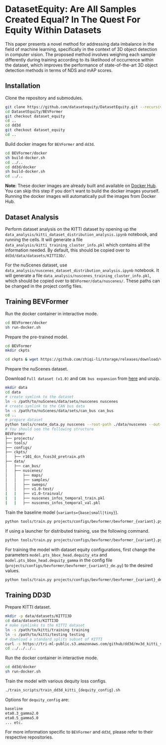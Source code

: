 # DatasetEquity: Are All Samples Created Equal? In The Quest For Equity Within Datasets

This paper presents a novel method for addressing data imbalance in the field of machine learning, specifically in the context of 3D object detection in computer vision. The proposed method involves weighing each sample differently during training according to its likelihood of occurrence within the dataset, which improves the performance of state-of-the-art 3D object detection methods in terms of NDS and mAP scores.

## Installation

Clone the repository and submodules.

```bash
git clone https://github.com/datasetequity/DatasetEquity.git --recursive
cd DatasetEquity/BEVFormer
git checkout dataset_equity
cd ..
cd dd3d
git checkout dataset_equity
cd ..
```

Build docker images for `BEVFormer` and `dd3d`.

```bash
cd BEVFormer/docker
sh build-docker.sh
cd ../..
cd dd3d/docker
sh build-docker.sh
cd ../..
```

**Note**: These docker images are already built and available on [Docker Hub](https://hub.docker.com/u/towardsautonomy). You can skip this step if you don't want to build the docker images yourself. Running the docker images will automatically pull the images from Docker Hub.

## Dataset Analysis

Perform dataset analysis on the KITTI dataset by opening up the `data_analysis/kitti_dataset_distribution_analysis.ipynb` notebook, and running the cells. It will generate a file `data_analysis/kitti_training_cluster_info.pkl` which contains all the information needed. By default, this should be copied over to `dd3d/data/datasets/KITTI3D/`.

For the nuScenes dataset, use `data_analysis/nuscenes_dataset_distribution_analysis.ipynb` notebook. It will generate a file `data_analysis/nuscenes_training_cluster_info.pkl`, which should be copied over to `BEVFormer/data/nuscenes/`. These paths can be changed in the project config files.

## Training BEVFormer

Run the docker container in interactive mode.

```bash
cd BEVFormer/docker
sh run-docker.sh
```

Prepare the pre-trained model.

```bash
cd BEVFormer
mkdir ckpts

cd ckpts & wget https://github.com/zhiqi-li/storage/releases/download/v1.0/r101_dcn_fcos3d_pretrain.pth
```

Prepare the nuScenes dataset.

Download `Full dataset (v1.0)` and `CAN bus expansion` from [here](https://www.nuscenes.org/download) and unzip.

```bash
mkdir data
cd data
# create symlink to the dataset
ln -s /path/to/nuScenes/data/sets/nuscenes nuscenes
# create symlink to the CAN bus data
ln -s /path/to/nuScenes/data/sets/can_bus can_bus
cd ..
# prepare dataset
python tools/create_data.py nuscenes --root-path ./data/nuscenes --out-dir ./data/nuscenes --extra-tag nuscenes --version v1.0 --canbus ./data
# You should see the following structure
BEVFormer
├── projects/
├── tools/
├── configs/
├── ckpts/
│   ├── r101_dcn_fcos3d_pretrain.pth
├── data/
│   ├── can_bus/
│   ├── nuscenes/
│   │   ├── maps/
│   │   ├── samples/
│   │   ├── sweeps/
│   │   ├── v1.0-test/
|   |   ├── v1.0-trainval/
|   |   ├── nuscenes_infos_temporal_train.pkl
|   |   ├── nuscenes_infos_temporal_val.pkl
```

Train the baseline model (`variants={base|small|tiny}`).

```bash
python tools/train.py projects/configs/bevformer/bevformer_{variant}.py --deterministic
```

If using a launcher for distributed training, use the following command.

```bash
python tools/train.py projects/configs/bevformer/bevformer_{variant}.py --deterministic --launcher pytorch
```

For training the model with dataset equity configurations, first change the parameters `model.pts_bbox_head.dequity_eta` and `model.pts_bbox_head.dequity_gamma` in the config file (`projects/configs/bevformer/bevformer_{variant}_de.py`) to the desired values.

```bash
python tools/train.py projects/configs/bevformer/bevformer_{variant}_de.py --deterministic --launcher pytorch
```

## Training DD3D

Prepare KITTI dataset.

```bash
mkdir -p data/datasets/KITTI3D
cd data/datasets/KITTI3D
# make symlinks to the KITTI dataset
ln -s /path/to/kitti/training training
ln -s /path/to/kitti/testing testing
# download a standard splits subset of KITTI
curl -s https://tri-ml-public.s3.amazonaws.com/github/dd3d/mv3d_kitti_splits.tar | sudo tar xv -C ./
cd ../../../..
```

Run the docker container in interactive mode.

```bash
cd dd3d/docker
sh run-docker.sh
```

Train the model with various dequity loss configs.
```bash
./train_scripts/train_dd3d_kitti_{dequity_config}.sh
```

Options for `dequity_config` are:
```bash
baseline
eta0.3_gamma2.0
eta0.5_gamma5.0
... etc.
```

For more information specific to `BEVFormer` and `dd3d`, please refer to their respective repositories.
